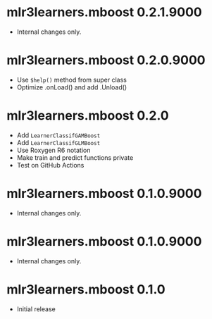 # mlr3learners.mboost 0.2.1.9000

- Internal changes only.


# mlr3learners.mboost 0.2.0.9000

- Use `$help()` method from super class
- Optimize .onLoad() and add .Unload()

# mlr3learners.mboost 0.2.0

- Add `LearnerClassifGAMBoost`
- Add `LearnerClassifGLMBoost`
- Use Roxygen R6 notation
- Make train and predict functions private
- Test on GitHub Actions

# mlr3learners.mboost 0.1.0.9000

- Internal changes only.


# mlr3learners.mboost 0.1.0.9000

- Internal changes only.

# mlr3learners.mboost 0.1.0

- Initial release
